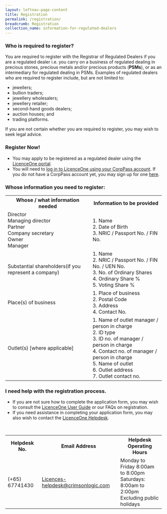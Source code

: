 ```yaml
---
layout: leftnav-page-content
title: Registration
permalink: /registration/
breadcrumb: Registration
collection_name: information-for-regulated-dealers
---
```


### Who is required to register?
You are required to register with the Registrar of Regulated Dealers if you are a regulated dealer i.e. you carry on a business of regulated dealing in precious stones, precious metals and/or precious products (**PSMs**), or as an intermediary for regulated dealing in PSMs. Examples of regulated dealers who are required to register include, but are not limited to:
* jewellers; 
* bullion traders;
* jewellery wholesalers; 
* jewellery retailer; 
* second-hand goods dealers; 
* auction houses; and 
* trading platforms.

If you are not certain whether you are required to register, you may wish to seek legal advice.<br>

### Register Now! 
* You may apply to be registered as a regulated dealer using the [LicenceOne portal](https://licence1.business.gov.sg/web/frontier/home). 
* You will need to [log in to LicenceOne using your CorpPass account](https://licence1.business.gov.sg/web/frontier/help/corppass-in-licenceone). If you do not have a CorpPass account yet, you may sign up for one [here](https://www.corppass.gov.sg/corppass/common/findoutmore). 

### Whose information you need to register:
<table>
  <tr>
    <th>Whose / what information needed</th>
    <th>Information to be provided</th>
  </tr>
  <tr>
    <td>Director<br>Managing director<br>Partner <br>Company secretary<br>Owner<br>Manager</td>
    <td>1. Name<br>2. Date of Birth<br>3. NRIC / Passport No. / FIN No.</td>
  </tr>
  <tr>
    <td>Substantial shareholders(if you represent a company)</td>
    <td>1. Name<br>2. NRIC / Passport No. / FIN No. / UEN No.<br>3. No. of Ordinary Shares<br>4. Ordinary Share %<br>5. Voting Share %</td>
  </tr>
  <tr>
    <td>Place(s) of business</td>
    <td>1. Place of business<br>2. Postal Code<br>3. Address<br>4. Contact No.</td>
  </tr>
  <tr>
    <td>Outlet(s) [where applicable]</td>
    <td>1. Name of outlet manager / person in charge<br>2. ID type<br>3. ID no. of manager / person in charge<br>4. Contact no. of manager / person in charge<br>5. Name of outlet<br>6. Outlet address<br>7. Outlet contact no.</td>
  </tr>
</table>

### I need help with the registration process.
* If you are not sure how to complete the application form, you may wish to consult the [LicenceOne User Guide](https://licence1.business.gov.sg/web/frontier/help/apply-for-new-licence) or our FAQs on registration.
* If you need assistance in completing your application form, you may also wish to contact the [LicenceOne Helpdesk](https://licence1.business.gov.sg/web/frontier/contact-us).
<br>
<table>
  <tr>
    <th>Helpdesk No.</th>
    <th>Email Address</th>
    <th>Helpdesk Operating Hours<br></th>
  </tr>
  <tr>
    <td>(+65) 67741430</td>
    <td><a href="mailto:Licences-helpdesk@crimsonlogic.com">Licences-helpdesk@crimsonlogic.com</a></td>
    <td>Monday to Friday 8:00am to 8:00pm<br>Saturdays: 8:00am to 2:00pm<br>Excluding public holidays</td>
  </tr>
</table>
